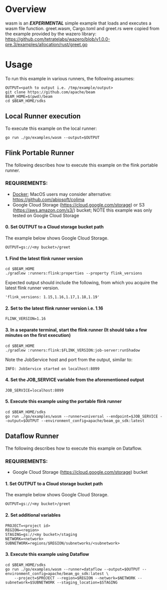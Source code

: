 <!--
    Licensed to the Apache Software Foundation (ASF) under one
    or more contributor license agreements.  See the NOTICE file
    distributed with this work for additional information
    regarding copyright ownership.  The ASF licenses this file
    to you under the Apache License, Version 2.0 (the
    "License"); you may not use this file except in compliance
    with the License.  You may obtain a copy of the License at

      http://www.apache.org/licenses/LICENSE-2.0

    Unless required by applicable law or agreed to in writing,
    software distributed under the License is distributed on an
    "AS IS" BASIS, WITHOUT WARRANTIES OR CONDITIONS OF ANY
    KIND, either express or implied.  See the License for the
    specific language governing permissions and limitations
    under the License.
-->
# Overview

wasm is an **_EXPERIMENTAL_** simple example that loads and executes a wasm file function.
greet.wasm, Cargo.toml and greet.rs were copied from the example provided by the wazero library:
https://github.com/tetratelabs/wazero/blob/v1.0.0-pre.3/examples/allocation/rust/greet.go

# Usage

To run this example in various runners, the following assumes:

```
OUTPUT=<path to output i.e. /tmp/example/output>
git clone https://github.com/apache/beam
BEAM_HOME=$(pwd)/beam
cd $BEAM_HOME/sdks
```

## Local Runner execution

To execute this example on the local runner:

```shell
go run ./go/examples/wasm --output=$OUTPUT
```

## Flink Portable Runner

The following describes how to execute this example on the flink portable runner.

### REQUIREMENTS:

- [Docker](https://docker.io); MacOS users may consider alternative: https://github.com/abiosoft/colima
- Google Cloud Storage (https://cloud.google.com/storage) or S3 (https://aws.amazon.com/s3/) bucket;
NOTE this example was only tested on Google Cloud Storage

#### 0. Set OUTPUT to a Cloud storage bucket path

The example below shows Google Cloud Storage.
```
OUTPUT=gs://<my bucket>/greet
```

#### 1. Find the latest flink runner version

```shell
cd $BEAM_HOME
./gradlew :runners:flink:properties --property flink_versions
```

Expected output should include the following, from which you acquire the latest flink runner version.

```shell
'flink_versions: 1.15,1.16,1.17,1.18,1.19'
```

#### 2. Set to the latest flink runner version i.e. 1.16

```shell
FLINK_VERSION=1.16
```

#### 3. In a separate terminal, start the flink runner (It should take a few minutes on the first execution)
```shell
cd $BEAM_HOME
./gradlew :runners:flink:$FLINK_VERSION:job-server:runShadow
```

Note the JobService host and port from the output, similar to:

```shell
INFO: JobService started on localhost:8099
```

#### 4. Set the JOB_SERVICE variable from the aforementioned output

```shell
JOB_SERVICE=localhost:8099
```

#### 5. Execute this example using the portable flink runner

```shell
cd $BEAM_HOME/sdks
go run ./go/examples/wasm --runner=universal --endpoint=$JOB_SERVICE --output=$OUTPUT --environment_config=apache/beam_go_sdk:latest
```

## Dataflow Runner

The following describes how to execute this example on Dataflow.

### REQUIREMENTS:

- Google Cloud Storage (https://cloud.google.com/storage) bucket

#### 1. Set OUTPUT to a Cloud storage bucket path

The example below shows Google Cloud Storage.

```shell
OUTPUT=gs://<my bucket>/greet
```

#### 2. Set additional variables

```shell
PROJECT=<project id>
REGION=<region>
STAGING=gs://<my bucket>/staging
NETWORK=<network>
SUBNETWORK=regions/$REGION/subnetworks/<subnetwork>
```

#### 3. Execute this example using Dataflow

```
cd $BEAM_HOME/sdks
go run ./go/examples/wasm --runner=dataflow --output=$OUTPUT --environment_config=apache/beam_go_sdk:latest \
    --project=$PROJECT --region=$REGION --network=$NETWORK --subnetwork=$SUBNETWORK --staging_location=$STAGING
```
